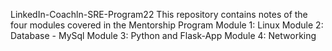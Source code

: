 LinkedIn-Coachln-SRE-Program22
This repository contains notes of the four modules covered in the Mentorship Program
Module 1: Linux
Module 2: Database - MySql
Module 3: Python and Flask-App
Module 4: Networking
